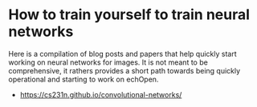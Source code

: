 # How to train yourself to train neural networks

Here is a compilation of blog posts and papers that help quickly start working on neural networks for images. It is not meant to be comprehensive, it rathers provides a short path towards being quickly operational and starting to work on echOpen.

- https://cs231n.github.io/convolutional-networks/

